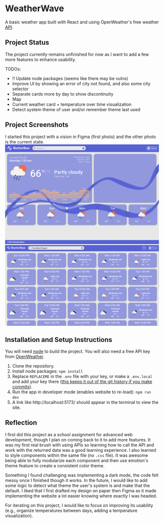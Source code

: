 # WeatherWave
A basic weather app built with React and using OpenWeather's free weather [API](https://openweathermap.org/forecast5).

## Project Status
The project currently remains unfinished for now as I want to add a few more features to enhance usability.

TODOs:
- !! Update node packages (seems like there may be vulns)
- Improve UI by showing an error of city not found, and also some city selector
- Separate cards more by day to show discontinuity
- Map
- Current weather card + temperature over time visualization
- Detect system theme of user and/or remember theme last used

## Project Screenshots
I started this project with a vision in Figma (first photo) and the other photo is the current state.
![weather app design prototype with an interactive graph visualization](figma_prototype.png)
![weather app website in light mode](website_light.png)

## Installation and Setup Instructions
You will need [node](https://nodejs.org/en) to build the project.
You will also need a free API key from [OpenWeather](https://openweathermap.org/appid).
1. Clone the repository.
2. Install node packages: `npm install`
3. Replace `REPLACEME` in the `.env` file with your key, or make a `.env.local` and add your key there ([this keeps it out of the git history if you make commits](https://vite.dev/guide/env-and-mode)).
4. Run the app in developer mode (enables website to re-load): `npm run dev`
5. A link like http://localhost:5173/ should appear in the terminal to view the site.

## Reflection
I first did this project as a school assignment for advanced web development, though I plan on coming back to it to add more features.
It was my first real brush with using APIs so learning how to call the API and work with the returned data was a good learning experience.
I also learned to style components within the same file (no `.css` file).
It was awesome being able to fully modularize each component and then use emotion's theme feature to create a consistent color theme.

Something I found challenging was implementing a dark mode, the code felt messy once I finished though it works.
In the future, I would like to add some logic to detect what theme the user's system is and make that the default.
I liked that I first drafted my design on paper then Figma as it made implementing the website a lot easier knowing where exactly I was headed.

For iterating on this project, I would like to focus on improving its usability
(e.g., organize temperatures between days, adding a temperature visualization).
